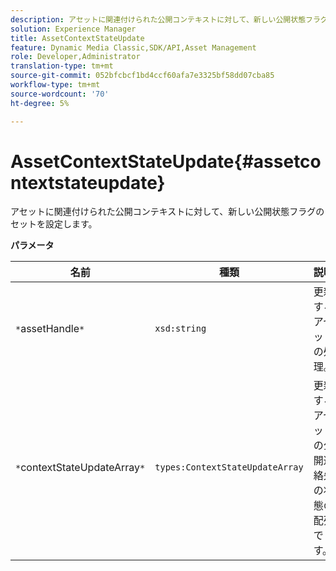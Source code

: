 ```yaml
---
description: アセットに関連付けられた公開コンテキストに対して、新しい公開状態フラグのセットを設定します。
solution: Experience Manager
title: AssetContextStateUpdate
feature: Dynamic Media Classic,SDK/API,Asset Management
role: Developer,Administrator
translation-type: tm+mt
source-git-commit: 052bfcbcf1bd4ccf60afa7e3325bf58dd07cba85
workflow-type: tm+mt
source-wordcount: '70'
ht-degree: 5%

---
```



# AssetContextStateUpdate{#assetcontextstateupdate}

アセットに関連付けられた公開コンテキストに対して、新しい公開状態フラグのセットを設定します。

**パラメータ**

| 名前 | 種類 | 説明 |
|---|---|---|
| `*`assetHandle`*` | `xsd:string` | 更新するアセットの処理。 |
| `*`contextStateUpdateArray`*` | `types:ContextStateUpdateArray` | 更新するアセットの公開連絡先の状態の配列です。 |

